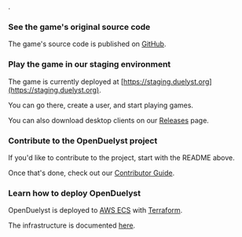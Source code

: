 .

### See the game's original source code

The game's source code is published on [GitHub](https://github.com/open-duelyst/duelyst).

### Play the game in our staging environment

The game is currently deployed at [https://staging.duelyst.org](https://staging.duelyst.org).

You can go there, create a user, and start playing games.

You can also download desktop clients on our [Releases](https://github.com/open-duelyst/duelyst/releases) page.

### Contribute to the OpenDuelyst project

If you'd like to contribute to the project, start with the README above.

Once that's done, check out our [Contributor Guide](https://github.com/open-duelyst/duelyst/blob/main/docs/CONTRIBUTING.md).

### Learn how to deploy OpenDuelyst

OpenDuelyst is deployed to [AWS ECS](https://aws.amazon.com/ecs/) with [Terraform](https://www.terraform.io/docs).

The infrastructure is documented [here](https://github.com/open-duelyst/duelyst/blob/main/docs/infrastructure/README.md).
